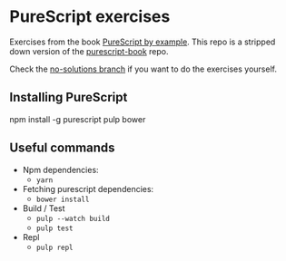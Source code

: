 # PureScript exercises

Exercises from the book [PureScript by example](https://leanpub.com/purescript/read). This repo is a stripped down version of the [purescript-book](https://github.com/paf31/purescript-book) repo.

Check the [no-solutions branch]( https://github.com/RawToast/purescript-by-example/tree/no-solutions) if you want to do the exercises yourself.

## Installing PureScript

npm install -g purescript pulp bower

## Useful commands

* Npm dependencies:
  * `yarn`
* Fetching purescript dependencies:
  * `bower install`
* Build / Test
  * `pulp --watch build`
  * `pulp test`
* Repl
  * `pulp repl`
